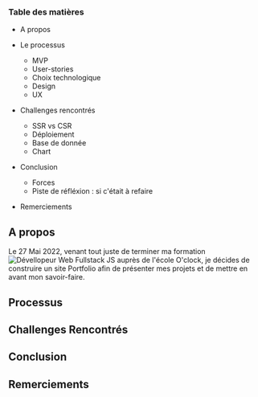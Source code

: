 ### Table des matières
- A propos

- Le processus
    - MVP
    - User-stories
    - Choix technologique    
    - Design
    - UX

- Challenges rencontrés
    - SSR vs CSR
    - Déploiement
    - Base de donnée
    - Chart

- Conclusion
    - Forces
    - Piste de réfléxion : si c'était à refaire

- Remerciements


## A propos
Le 27 Mai 2022, venant tout juste de terminer ma formation ![Dévellopeur Web Fullstack JS](https://oclock.io/formations/developpeur-web-fullstack-javascript) auprès de l'école O'clock, je décides de construire un site Portfolio afin de présenter mes projets et de mettre en avant mon savoir-faire.

## Processus

## Challenges Rencontrés

## Conclusion

## Remerciements
